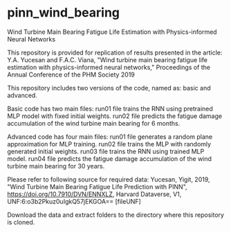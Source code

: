 # pinn_wind_bearing
Wind Turbine Main Bearing Fatigue Life Estimation with Physics-informed Neural Networks

This repository is provided for replication of results presented in the article: Y.A. Yucesan and F.A.C. Viana, "Wind turbine main bearing fatigue life estimation with physics-informed neural networks," Proceedings of the Annual Conference of the PHM Society 2019

This repository includes two versions of the code, named as: basic and advanced.

Basic code has two main files:
run01 file trains the RNN using pretrained MLP model with fixed initial weights.
run02 file predicts the fatigue damage accumulation of the wind turbine main bearing for 6 months.

Advanced code has four main files:
run01 file generates a random plane approximation for MLP training.
run02 file trains the MLP with randomly generated initial weights.
run03 file trains the RNN using trained MLP model.
run04 file predicts the fatigue damage accumulation of the wind turbine main bearing for 30 years.

Please refer to following source for required data:
Yucesan, Yigit, 2019, "Wind Turbine Main Bearing Fatigue Life Prediction with PINN", https://doi.org/10.7910/DVN/ENNXLZ, Harvard Dataverse, V1, UNF:6:o3b2Pkuz0uIgkQ57jEKGOA== [fileUNF]

Download the data and extract folders to the directory where this repository is cloned.
